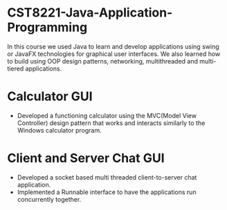 # CST8221-Java-Application-Programming

In this course we used Java to learn and develop applications using swing or JavaFX technologies for graphical user interfaces.
We also learned how to build using OOP design patterns, networking, multithreaded and multi-tiered applications.

# Calculator GUI
- Developed a functioning calculator using the MVC(Model View Controller) design pattern that works and interacts similarly to the Windows calculator program.

# Client and Server Chat GUI
- Developed a socket based multi threaded client-to-server chat application.
- Implemented a Runnable interface to have the applications run concurrently together.
